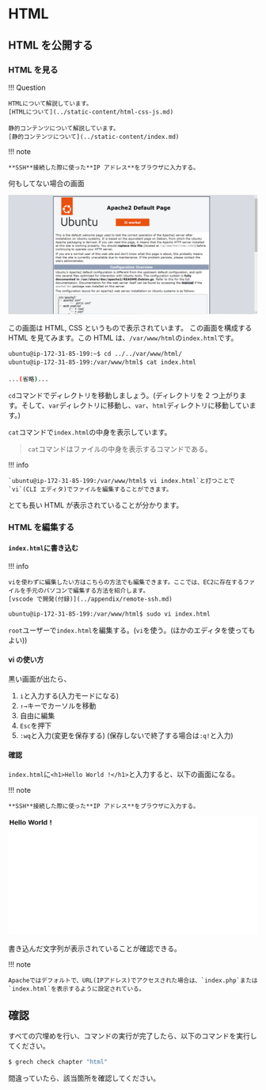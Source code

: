 # HTML

## HTML を公開する

### HTML を見る

!!! Question

    HTMLについて解説しています。
    [HTMLについて](../static-content/html-css-js.md)

    静的コンテンツについて解説しています。
    [静的コンテンツについて](../static-content/index.md)

!!! note

    **SSH**接続した際に使った**IP アドレス**をブラウザに入力する。

何もしてない場合の画面

![](../../assets/images/Apach_defoulte.png)

この画面は HTML, CSS というもので表示されています。
この画面を構成する HTML を見てみます。この HTML は、`/var/www/html`の`index.html`です。

```sh
ubuntu@ip-172-31-85-199:~$ cd ../../var/www/html/
ubuntu@ip-172-31-85-199:/var/www/html$ cat index.html

...(省略)...
```

`cd`コマンドでディレクトリを移動しましょう。(ディレクトリを 2 つ上がります。そして、`var`ディレクトリに移動し、`var`、`html`ディレクトリに移動しています。)

`cat`コマンドで`index.html`の中身を表示しています。

> `cat`コマンドはファイルの中身を表示するコマンドである。

!!! info

    `ubuntu@ip-172-31-85-199:/var/www/html$ vi index.html`と打つことで`vi`(CLI エディタ)でファイルを編集することができます。

とても長い HTML が表示されていることが分かります。

### HTML を編集する

#### `index.html`に書き込む

!!! info

    viを使わずに編集したい方はこちらの方法でも編集できます。ここでは、EC2に存在するファイルを手元のパソコンで編集する方法を紹介します。
    [vscode で開発(付録)](../appendix/remote-ssh.md)

```sh
ubuntu@ip-172-31-85-199:/var/www/html$ sudo vi index.html
```

`root`ユーザーで`index.html`を編集する。(`vi`を使う。(ほかのエディタを使ってもよい))

#### vi の使い方

黒い画面が出たら、

1. `i`と入力する(入力モードになる)
2. `↑→`キーでカーソルを移動
3. 自由に編集
4. `Esc`を押下
5. `:wq`と入力(変更を保存する)
   (保存しないで終了する場合は`:q!`と入力)

#### 確認

`index.html`に`<h1>Hello World !</h1>`と入力すると、以下の画面になる。

!!! note

    **SSH**接続した際に使った**IP アドレス**をブラウザに入力する。

![](../../assets/images/html_hello.png)

書き込んだ文字列が表示されていることが確認できる。

!!! note

    Apacheではデフォルトで、URL(IPアドレス)でアクセスされた場合は、`index.php`または`index.html`を表示するように設定されている。

## 確認

すべての穴埋めを行い、コマンドの実行が完了したら、以下のコマンドを実行してください。

```sh
$ grech check chapter "html"
```

間違っていたら、該当箇所を確認してください。
